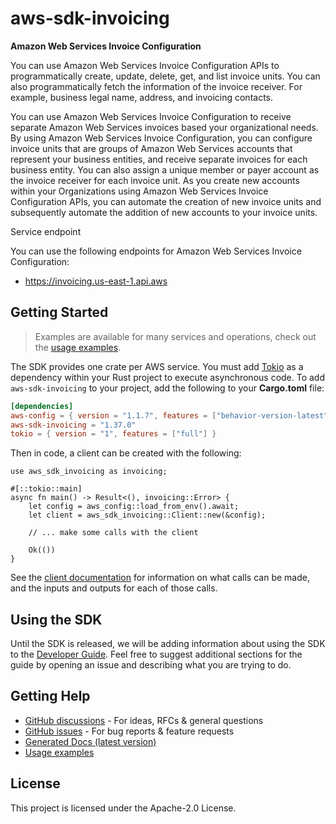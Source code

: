 # aws-sdk-invoicing

__Amazon Web Services Invoice Configuration__

You can use Amazon Web Services Invoice Configuration APIs to programmatically create, update, delete, get, and list invoice units. You can also programmatically fetch the information of the invoice receiver. For example, business legal name, address, and invoicing contacts.

You can use Amazon Web Services Invoice Configuration to receive separate Amazon Web Services invoices based your organizational needs. By using Amazon Web Services Invoice Configuration, you can configure invoice units that are groups of Amazon Web Services accounts that represent your business entities, and receive separate invoices for each business entity. You can also assign a unique member or payer account as the invoice receiver for each invoice unit. As you create new accounts within your Organizations using Amazon Web Services Invoice Configuration APIs, you can automate the creation of new invoice units and subsequently automate the addition of new accounts to your invoice units.

Service endpoint

You can use the following endpoints for Amazon Web Services Invoice Configuration:
  - https://invoicing.us-east-1.api.aws

## Getting Started

> Examples are available for many services and operations, check out the
> [usage examples](https://github.com/awsdocs/aws-doc-sdk-examples/tree/main/rustv1).

The SDK provides one crate per AWS service. You must add [Tokio](https://crates.io/crates/tokio)
as a dependency within your Rust project to execute asynchronous code. To add `aws-sdk-invoicing` to
your project, add the following to your **Cargo.toml** file:

```toml
[dependencies]
aws-config = { version = "1.1.7", features = ["behavior-version-latest"] }
aws-sdk-invoicing = "1.37.0"
tokio = { version = "1", features = ["full"] }
```

Then in code, a client can be created with the following:

```rust,no_run
use aws_sdk_invoicing as invoicing;

#[::tokio::main]
async fn main() -> Result<(), invoicing::Error> {
    let config = aws_config::load_from_env().await;
    let client = aws_sdk_invoicing::Client::new(&config);

    // ... make some calls with the client

    Ok(())
}
```

See the [client documentation](https://docs.rs/aws-sdk-invoicing/latest/aws_sdk_invoicing/client/struct.Client.html)
for information on what calls can be made, and the inputs and outputs for each of those calls.

## Using the SDK

Until the SDK is released, we will be adding information about using the SDK to the
[Developer Guide](https://docs.aws.amazon.com/sdk-for-rust/latest/dg/welcome.html). Feel free to suggest
additional sections for the guide by opening an issue and describing what you are trying to do.

## Getting Help

* [GitHub discussions](https://github.com/awslabs/aws-sdk-rust/discussions) - For ideas, RFCs & general questions
* [GitHub issues](https://github.com/awslabs/aws-sdk-rust/issues/new/choose) - For bug reports & feature requests
* [Generated Docs (latest version)](https://awslabs.github.io/aws-sdk-rust/)
* [Usage examples](https://github.com/awsdocs/aws-doc-sdk-examples/tree/main/rustv1)

## License

This project is licensed under the Apache-2.0 License.

